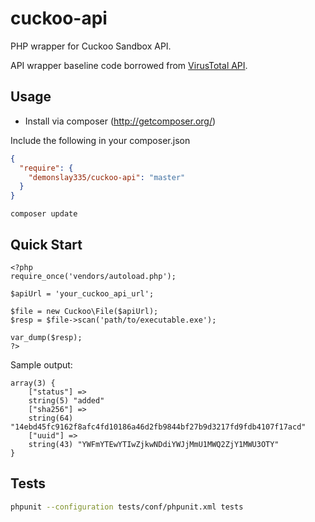 # cuckoo-api
PHP wrapper for Cuckoo Sandbox API.

API wrapper baseline code borrowed from [VirusTotal API](https://github.com/jayzeng/virustotal_apiwrapper).

## Usage
- Install via composer (http://getcomposer.org/)

Include the following in your composer.json
```json
{
  "require": {
    "demonslay335/cuckoo-api": "master"
  }
}
```

```
composer update
```

## Quick Start
```
<?php
require_once('vendors/autoload.php');

$apiUrl = 'your_cuckoo_api_url';

$file = new Cuckoo\File($apiUrl);
$resp = $file->scan('path/to/executable.exe');

var_dump($resp);
?>
```

Sample output:
```
array(3) {
    ["status"] =>
    string(5) "added"
    ["sha256"] =>
    string(64) "14ebd45fc9162f8afc4fd10186a46d2fb9844bf27b9d3217fd9fdb4107f17acd"
    ["uuid"] =>
    string(43) "YWFmYTEwYTIwZjkwNDdiYWJjMmU1MWQ2ZjY1MWU3OTY"
}
```
## Tests
```bash
phpunit --configuration tests/conf/phpunit.xml tests
```
